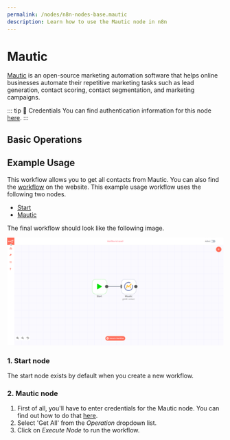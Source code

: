 ```yaml
---
permalink: /nodes/n8n-nodes-base.mautic
description: Learn how to use the Mautic node in n8n
---
```


# Mautic

[Mautic](https://www.mautic.org/) is an open-source marketing automation software that helps online businesses automate their repetitive marketing tasks such as lead generation, contact scoring, contact segmentation, and marketing campaigns.

::: tip 🔑 Credentials
You can find authentication information for this node [here](../../../credentials/Mautic/README.md).
:::

## Basic Operations

<Resource node="n8n-nodes-base.mautic" />

## Example Usage

This workflow allows you to get all contacts from Mautic. You can also find the [workflow](https://n8n.io/workflows/549) on the website. This example usage workflow uses the following two nodes.

- [Start](../../core-nodes/Start/README.md)
- [Mautic]()

The final workflow should look like the following image.

![A workflow with the Mautic node](./workflow.png)

### 1. Start node

The start node exists by default when you create a new workflow.

### 2. Mautic node

1. First of all, you'll have to enter credentials for the Mautic node. You can find out how to do that [here](../../../credentials/Mautic/README.md).
2. Select 'Get All' from the *Operation* dropdown list.
3. Click on *Execute Node* to run the workflow.
